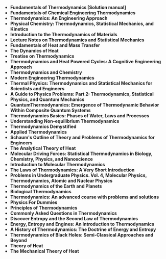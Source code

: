 

<ul>
<li><b><a target="_blank" href="https://github.com/manjunath5496/Thermodynamics-Books/blob/master/te(1).pdf" style="text-decoration:none;"> Fundamentals of Thermodynamics [Solution manual]</a></b></li>
                                <li><b><a target="_blank" href="https://github.com/manjunath5496/Thermodynamics-Books/blob/master/te(2).pdf" style="text-decoration:none;">Fundamentals of Chemical Engineering Thermodynamics</a></b></li>
                                <li><b><a target="_blank" href="https://github.com/manjunath5496/Thermodynamics-Books/blob/master/te(3).pdf" style="text-decoration:none;">Thermodynamics: An Engineering Approach</a></b></li>
 <li><b><a target="_blank" href="https://github.com/manjunath5496/Thermodynamics-Books/blob/master/te(4).pdf" style="text-decoration:none;">Physical Chemistry: Thermodynamics, Statistical Mechanics, and Kinetics </a></b></li>                              
<li><b><a target="_blank" href="https://github.com/manjunath5496/Thermodynamics-Books/blob/master/te(5).pdf" style="text-decoration:none;">Introduction to the Thermodynamics of Materials</a></b></li>
<li><b><a target="_blank" href="https://github.com/manjunath5496/Thermodynamics-Books/blob/master/te(6).pdf" style="text-decoration:none;">Lecture Notes on Thermodynamics and Statistical Mechanics</a></b></li>
                                <li><b><a target="_blank" href="https://github.com/manjunath5496/Thermodynamics-Books/blob/master/te(7).pdf" style="text-decoration:none;">Fundamentals of Heat and Mass Transfer</a></b></li>
  
<li><b><a target="_blank" href="https://github.com/manjunath5496/Thermodynamics-Books/blob/master/te(8).pdf" style="text-decoration:none;">The Dynamics of Heat</a></b></li>
                                <li><b><a target="_blank" href="https://github.com/manjunath5496/Thermodynamics-Books/blob/master/te(9).pdf" style="text-decoration:none;">Treatise on Thermodynamics</a></b></li>
                                <li><b><a target="_blank" href="https://github.com/manjunath5496/Thermodynamics-Books/blob/master/te(10).pdf" style="text-decoration:none;">Thermodynamics and Heat Powered Cycles: A Cognitive Engineering Approach</a></b></li>
 <li><b><a target="_blank" href="https://github.com/manjunath5496/Thermodynamics-Books/blob/master/te(11).pdf" style="text-decoration:none;">Thermodynamics and Chemistry  </a></b></li>                              
<li><b><a target="_blank" href="https://github.com/manjunath5496/Thermodynamics-Books/blob/master/te(12).pdf" style="text-decoration:none;">Modern Engineering Thermodynamics</a></b></li>
<li><b><a target="_blank" href="https://github.com/manjunath5496/Thermodynamics-Books/blob/master/te(13).pdf" style="text-decoration:none;">Thermal Physics: Thermodynamics and Statistical Mechanics for Scientists and Engineers </a></b></li>
                                <li><b><a target="_blank" href="https://github.com/manjunath5496/Thermodynamics-Books/blob/master/te(14).pdf" style="text-decoration:none;">A Guide to Physics Problems: Part 2: Thermodynamics, Statistical Physics, and Quantum Mechanics</a></b></li>  
  
<li><b><a target="_blank" href="https://github.com/manjunath5496/Thermodynamics-Books/blob/master/te(15).pdf" style="text-decoration:none;">QuantumThermodynamics: Emergence of Thermodynamic Behavior Within Composite Quantum Systems</a></b></li>

<li><b><a target="_blank" href="https://github.com/manjunath5496/Thermodynamics-Books/blob/master/te(16).pdf" style="text-decoration:none;">Thermodynamics Basics: Phases of Water, Laws and Processes</a></b></li>
                          
  <li><b><a target="_blank" href="https://github.com/manjunath5496/Thermodynamics-Books/blob/master/te(17).pdf" style="text-decoration:none;">Understanding Non-equilibrium Thermodynamics</a></b></li>
                                <li><b><a target="_blank" href="https://github.com/manjunath5496/Thermodynamics-Books/blob/master/te(18).pdf" style="text-decoration:none;">Thermodynamics Demystified </a></b></li>
                                <li><b><a target="_blank" href="https://github.com/manjunath5496/Thermodynamics-Books/blob/master/te(19).pdf" style="text-decoration:none;">Applied Thermodynamics</a></b></li>
 <li><b><a target="_blank" href="https://github.com/manjunath5496/Thermodynamics-Books/blob/master/te(20).rar" style="text-decoration:none;">Schaum's Outline of Theory and Problems of Thermodynamics for Engineers </a></b></li>                              
<li><b><a target="_blank" href="https://github.com/manjunath5496/Thermodynamics-Books/blob/master/te(21).pdf" style="text-decoration:none;">The Analytical Theory of Heat</a></b></li>
<li><b><a target="_blank" href="https://github.com/manjunath5496/Thermodynamics-Books/blob/master/te(22).pdf" style="text-decoration:none;">Molecular Driving Forces: Statistical Thermodynamics in Biology, Chemistry, Physics, and Nanoscience</a></b></li>
                                <li><b><a target="_blank" href="https://github.com/manjunath5496/Thermodynamics-Books/blob/master/te(23).pdf" style="text-decoration:none;">Introduction to Molecular Thermodynamics</a></b></li>
  
<li><b><a target="_blank" href="https://github.com/manjunath5496/Thermodynamics-Books/blob/master/te(24).pdf" style="text-decoration:none;">The Laws of Thermodynamics: A Very Short Introduction</a></b></li>

<li><b><a target="_blank" href="https://github.com/manjunath5496/Thermodynamics-Books/blob/master/te(25).pdf" style="text-decoration:none;">Problems in Undergraduate Physics. Vol. 4, Molecular Physics, Thermodynamics, Atomic and Nuclear Physics</a></b></li>

<li><b><a target="_blank" href="https://github.com/manjunath5496/Thermodynamics-Books/blob/master/te(26).pdf" style="text-decoration:none;">Thermodynamics of the Earth and Planets </a></b></li>                              
<li><b><a target="_blank" href="https://github.com/manjunath5496/Thermodynamics-Books/blob/master/te(27).pdf" style="text-decoration:none;">Biological Thermodynamics</a></b></li>
<li><b><a target="_blank" href="https://github.com/manjunath5496/Thermodynamics-Books/blob/master/te(28).pdf" style="text-decoration:none;">Thermodynamics: An advanced course with problems and solutions</a></b></li>
                                <li><b><a target="_blank" href="https://github.com/manjunath5496/Thermodynamics-Books/blob/master/te(29).pdf" style="text-decoration:none;">Physics For Dummies</a></b></li>
<li><b><a target="_blank" href="https://github.com/manjunath5496/Thermodynamics-Books/blob/master/te(30).pdf" style="text-decoration:none;">Principles of Thermodynamics</a></b></li>

<li><b><a target="_blank" href="https://github.com/manjunath5496/Thermodynamics-Books/blob/master/te(31).pdf" style="text-decoration:none;">Commonly Asked Questions in Thermodynamics </a></b></li>

<li><b><a target="_blank" href="https://github.com/manjunath5496/Thermodynamics-Books/blob/master/te(32).pdf" style="text-decoration:none;">Discover Entropy and the Second Law of Thermodynamics </a></b></li>                              
<li><b><a target="_blank" href="https://github.com/manjunath5496/Thermodynamics-Books/blob/master/te(33).pdf" style="text-decoration:none;">Energy, Entropy and Engines: An Introduction to Thermodynamics</a></b></li>
<li><b><a target="_blank" href="https://github.com/manjunath5496/Thermodynamics-Books/blob/master/te(34).pdf" style="text-decoration:none;">A History of Thermodynamics: The Doctrine of Energy and Entropy</a></b></li>
                                <li><b><a target="_blank" href="https://github.com/manjunath5496/Thermodynamics-Books/blob/master/te(35).pdf" style="text-decoration:none;">Thermodynamics of Black Holes: Semi-Classical Approaches and Beyond</a></b></li>
<li><b><a target="_blank" href="https://github.com/manjunath5496/Thermodynamics-Books/blob/master/te(36).pdf" style="text-decoration:none;">Theory of Heat </a></b></li>
<li><b><a target="_blank" href="https://github.com/manjunath5496/Thermodynamics-Books/blob/master/te(37).pdf" style="text-decoration:none;">The Mechanical Theory of Heat </a></b></li>






                                                    
  </ul>
